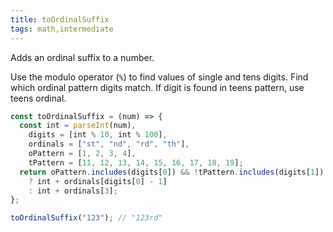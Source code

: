 ```yaml
---
title: toOrdinalSuffix
tags: math,intermediate
---
```


Adds an ordinal suffix to a number.

Use the modulo operator (`%`) to find values of single and tens digits.
Find which ordinal pattern digits match.
If digit is found in teens pattern, use teens ordinal.

```js
const toOrdinalSuffix = (num) => {
  const int = parseInt(num),
    digits = [int % 10, int % 100],
    ordinals = ["st", "nd", "rd", "th"],
    oPattern = [1, 2, 3, 4],
    tPattern = [11, 12, 13, 14, 15, 16, 17, 18, 19];
  return oPattern.includes(digits[0]) && !tPattern.includes(digits[1])
    ? int + ordinals[digits[0] - 1]
    : int + ordinals[3];
};
```

```js
toOrdinalSuffix("123"); // "123rd"
```
